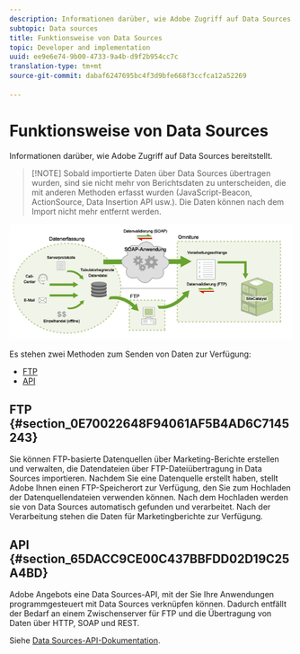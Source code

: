 ```yaml
---
description: Informationen darüber, wie Adobe Zugriff auf Data Sources bereitstellt.
subtopic: Data sources
title: Funktionsweise von Data Sources
topic: Developer and implementation
uuid: ee9e6e74-9b00-4733-9a4b-d9f2b954cc7c
translation-type: tm+mt
source-git-commit: dabaf6247695bc4f3d9bfe668f3ccfca12a52269

---
```



# Funktionsweise von Data Sources

Informationen darüber, wie Adobe Zugriff auf Data Sources bereitstellt.

>[!NOTE] Sobald importierte Daten über Data Sources übertragen wurden, sind sie nicht mehr von Berichtsdaten zu unterscheiden, die mit anderen Methoden erfasst wurden (JavaScript-Beacon, ActionSource, Data Insertion API usw.). Die Daten können nach dem Import nicht mehr entfernt werden.

![](assets/data_sources_overview.png)

Es stehen zwei Methoden zum Senden von Daten zur Verfügung:

* [FTP](/help/import/c-data-sources/datasrc-how-data-sources-works.md#section_0E70022648F94061AF5B4AD6C7145243)
* [API](/help/import/c-data-sources/datasrc-how-data-sources-works.md#section_65DACC9CE00C437BBFDD02D19C25A4BD)

## FTP {#section_0E70022648F94061AF5B4AD6C7145243}

Sie können FTP-basierte Datenquellen über Marketing-Berichte erstellen und verwalten, die Datendateien über FTP-Dateiübertragung in Data Sources importieren. Nachdem Sie eine Datenquelle erstellt haben, stellt Adobe Ihnen einen FTP-Speicherort zur Verfügung, den Sie zum Hochladen der Datenquellendateien verwenden können. Nach dem Hochladen werden sie von Data Sources automatisch gefunden und verarbeitet. Nach der Verarbeitung stehen die Daten für Marketingberichte zur Verfügung.

## API  {#section_65DACC9CE00C437BBFDD02D19C25A4BD}

Adobe Angebots eine Data Sources-API, mit der Sie Ihre Anwendungen programmgesteuert mit Data Sources verknüpfen können. Dadurch entfällt der Bedarf an einem Zwischenserver für FTP und die Übertragung von Daten über HTTP, SOAP und REST.

Siehe [Data Sources-API-Dokumentation](https://github.com/AdobeDocs/analytics-1.4-apis/tree/master/docs/data-sources-api).
